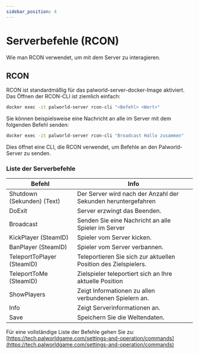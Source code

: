 ```yaml
---
sidebar_position: 4
---
```


# Serverbefehle (RCON)

Wie man RCON verwendet, um mit dem Server zu interagieren.

## RCON

RCON ist standardmäßig für das palworld-server-docker-Image aktiviert.
Das Öffnen der RCON-CLI ist ziemlich einfach:

```bash
docker exec -it palworld-server rcon-cli "<Befehl> <Wert>"
```

Sie können beispielsweise eine Nachricht an alle im Server mit dem folgenden Befehl senden:

```bash
docker exec -it palworld-server rcon-cli "Broadcast Hallo zusammen"
```

Dies öffnet eine CLI, die RCON verwendet, um Befehle an den Palworld-Server zu senden.

### Liste der Serverbefehle

| Befehl                          | Info                                                            |
|---------------------------------|-----------------------------------------------------------------|
| Shutdown (Sekunden) (Text)      | Der Server wird nach der Anzahl der Sekunden heruntergefahren   |
| DoExit                          | Server erzwingt das Beenden.                                    |
| Broadcast                       | Senden Sie eine Nachricht an alle Spieler im Server             |
| KickPlayer (SteamID)            | Spieler vom Server kicken.                                      |
| BanPlayer (SteamID)             | Spieler vom Server verbannen.                                   |
| TeleportToPlayer (SteamID)      | Teleportieren Sie sich zur aktuellen Position des Zielspielers. |
| TeleportToMe (SteamID)          | Zielspieler teleportiert sich an Ihre aktuelle Position         |
| ShowPlayers                     | Zeigt Informationen zu allen verbundenen Spielern an.           |
| Info                            | Zeigt Serverinformationen an.                                   |
| Save                            | Speichern Sie die Weltendaten.                                  |

Für eine vollständige Liste der Befehle gehen Sie zu: [https://tech.palworldgame.com/settings-and-operation/commands](https://tech.palworldgame.com/settings-and-operation/commands)
